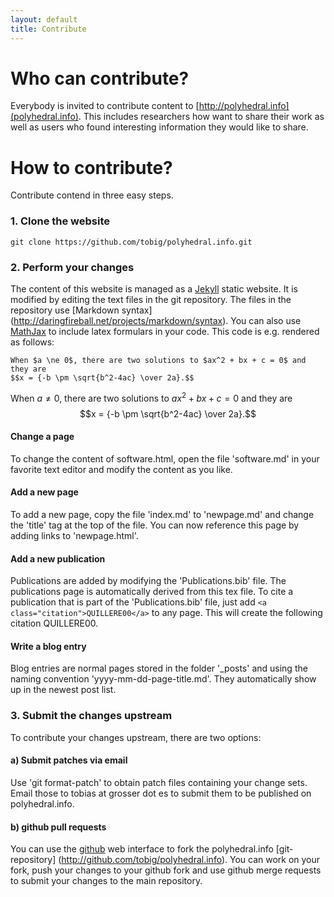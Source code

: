 ```yaml
---
layout: default
title: Contribute
---
```


Who can contribute?
===================


Everybody is invited to contribute content to
[http://polyhedral.info](polyhedral.info). This includes researchers how want
to share their work as well as users who found interesting information they
would like to share.

How to contribute?
==================

Contribute contend in three easy steps.

### 1. Clone the website

	git clone https://github.com/tobig/polyhedral.info.git

### 2. Perform your changes

The content of this website is managed as a
[Jekyll](https://github.com/mojombo/jekyll) static website. It is
modified by editing the text files in the git repository. The files
in the repository use [Markdown syntax] (http://daringfireball.net/projects/markdown/syntax).
You can also use [MathJax](http://www.mathjax.org) to include latex formulars in your code.
This code is e.g. rendered as follows:

	When $a \ne 0$, there are two solutions to $ax^2 + bx + c = 0$ and they are
	$$x = {-b \pm \sqrt{b^2-4ac} \over 2a}.$$

When $a \ne 0$, there are two solutions to $ax^2 + bx + c = 0$ and they are
$$x = {-b \pm \sqrt{b^2-4ac} \over 2a}.$$

#### Change a page

To change the content of software.html, open the file 'software.md' in your
favorite text editor and modify the content as you like.

#### Add a new page

To add a new page, copy the file 'index.md' to 'newpage.md' and change the
'title' tag at the top of the file. You can now reference this page by
adding links to 'newpage.html'.

#### Add a new publication

Publications are added by modifying the 'Publications.bib' file. The publications
page is automatically derived from this tex file. To cite a publication that is part
of the 'Publications.bib' file, just add `<a class="citation">QUILLERE00</a>`
to any page. This will create the following citation <a class="citation">QUILLERE00</a>.


#### Write a blog entry

Blog entries are normal pages stored in the folder '_posts' and using the
naming convention 'yyyy-mm-dd-page-title.md'. They automatically show up in the
newest post list.

### 3. Submit the changes upstream

To contribute your changes upstream, there are two options:

#### a) Submit patches via email

Use 'git format-patch' to obtain patch files containing your change sets. Email
those to tobias at grosser dot es to submit them to be published on polyhedral.info.

#### b) github pull requests

You can use the [github](http://github.com) web interface to fork the polyhedral.info
[git-repository] (http://github.com/tobig/polyhedral.info). You can work on
your fork, push your changes to your github fork and use github merge requests
to submit your changes to the main repository.
